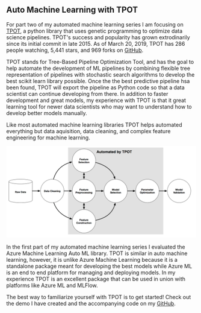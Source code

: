 ## Auto Machine Learning with TPOT

For part two of my automated machine learning series I am focusing on [TPOT](https://epistasislab.github.io/tpot/), a python library that uses genetic programming to optimize data science pipelines. TPOT's success and popularity has grown extrodinarily since its initial commit in late 2015. As of March 20, 2019, TPOT has 286 people watching, 5,441 stars, and 969 forks on [GitHub](https://github.com/EpistasisLab/tpot). 

TPOT stands for Tree-Based Pipeline Optimization Tool, and has the goal to help automate the development of ML pipelines by combining flexible tree representation of pipelines with stochastic search algorithms to develop the best scikit learn library possible. Once the the best predictive pipeline hsa been found, TPOT will export the pipeline as Python code so that a data scientist can continue developing from there. In addition to faster development and great models, my experience with TPOT is that it  great learning tool for newer data scientists who may want to understand how to develop better models manually.     

Like most automated machine learning libraries TPOT helps automated everything but data aquisition, data cleaning, and complex feature engineering for machine learning.   

[![](./imgs/TPOTAutomationImage.png)](https://github.com/EpistasisLab/tpot)  


In the first part of my automated machine learning series I evaluated the Azure Machine Learning Auto ML library. TPOT is similar in auto machine learning, however, it is unlike Azure Machine Learning because it is a standalone package meant for developing the best models while Azure ML is an end to end platform for managing and deploying models. In my experience TPOT is an excellent package that can be used in union with platforms like Azure ML and MLFlow.  

The best way to familiarize yourself with TPOT is to get started! Check out the demo I have created and the accompanying code on my [GitHub](https://github.com/ryanchynoweth44/AutoMLExamples/blob/master/TPOT/01_EnvironmentSetup.md).  



